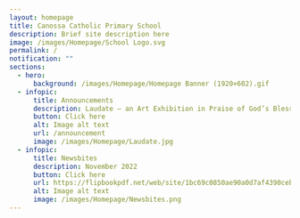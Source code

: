 ```yaml
---
layout: homepage
title: Canossa Catholic Primary School
description: Brief site description here
image: /images/Homepage/School Logo.svg
permalink: /
notification: ""
sections:
  - hero:
      background: /images/Homepage/Homepage Banner (1920×602).gif
  - infopic:
      title: Announcements
      description: Laudate – an Art Exhibition in Praise of God’s Blessings
      button: Click here
      alt: Image alt text
      url: /announcement
      image: /images/Homepage/Laudate.jpg
  - infopic:
      title: Newsbites
      description: November 2022
      button: Click here
      url: https://flipbookpdf.net/web/site/1bc69c0850ae90a0d7af4390ceb8f7d9bed675a4202210.pdf.html
      alt: Image alt text
      image: /images/Homepage/Newsbites.png
---
```

